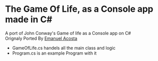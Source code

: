 # The Game Of Life, as a Console app made in C#
A port of John Conway's Game of life as a Console app on C# 
<br>
Orignaly Ported By [Emanuel Acosta](https://github.com/emanvidmaker)

* GameOfLife.cs handels all the main class and logic
* Program.cs is an example Program with it
